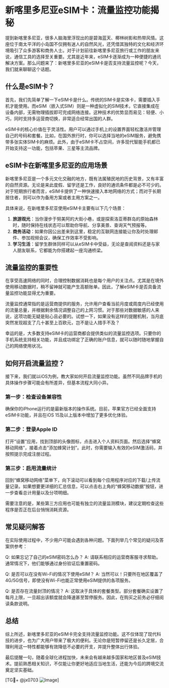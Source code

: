 # 新喀里多尼亚eSIM卡：流量监控功能揭秘

提到新喀里多尼亚，很多人脑海里浮现出的是碧海蓝天、椰林树影和热带风情。这座位于南太平洋的小岛国不仅拥有迷人的自然风光，还凭借其独特的文化和经济环境吸引了众多游客和商务人士。对于计划前往新喀里多尼亚旅行或工作的朋友来说，通信工具的选择至关重要。尤其是近年来，eSIM卡逐渐成为一种便捷的通讯解决方案。那么问题来了：新喀里多尼亚的eSIM卡是否支持流量监控呢？今天，我们就来聊聊这个话题。

## 什么是eSIM卡？

首先，我们先简单了解一下eSIM卡是什么。传统的SIM卡是实体卡，需要插入手机才能使用。而eSIM（嵌入式SIM）则是一种虚拟化的SIM技术，它直接集成在设备内部，无需物理插拔即可完成网络连接。这种技术的优势显而易见：轻便、小巧，同时支持多运营商切换，非常适合经常出国的人群。

eSIM卡的核心价值在于灵活性。用户可以通过手机上的设置界面轻松激活并管理自己的号码和套餐。比如，在国外旅行时，你可以选择当地的eSIM服务，避免携带多张实体SIM卡的麻烦。此外，由于eSIM卡不占空间，许多现代智能手机都已开始支持这一功能，包括苹果、三星等主流品牌。

## eSIM卡在新喀里多尼亚的应用场景

新喀里多尼亚是一个多元文化交融的地方，既有法属殖民地的历史背景，又有丰富的自然资源。无论是来此度假、留学还是工作，良好的通讯条件都是必不可少的。对于短期旅行者而言，eSIM卡提供了一种快速接入本地网络的方式；而对于长期居住者，则可以作为备用方案或者主用方案之一。

具体来说，在新喀里多尼亚使用eSIM卡主要有以下几个场景：

1. **旅游观光**：当你漫步于努美阿的大街小巷，或是探索洛亚蒂群岛的原始森林时，随时保持在线状态可以帮助你导航、分享美景、查询天气预报等。
2. **商务活动**：如果你因公出差来到这里，稳定的互联网连接能让你及时处理邮件、参加视频会议，确保工作效率不受影响。
3. **学习生活**：留学生群体同样可以从eSIM卡中受益，无论是查阅资料还是与家人朋友联系，它都能为你搭建起一座沟通桥梁。

## 流量监控的重要性

在享受高速网络的同时，合理控制数据消耗也是每个用户的关注点。尤其是在境外使用移动数据时，稍不留神就可能产生高额账单。因此，了解eSIM卡是否具备流量监控功能显得尤为重要。

流量监控通常指的是运营商提供的服务，允许用户查看当前月度或周度内已经使用的流量总量，并根据剩余情况调整自己的上网习惯。对于那些对数据敏感的人来说，这项功能无疑是贴心且必要的。试想一下，如果没有这样的提醒机制，当月底突然发现超支了几十甚至上百欧元，岂不是让人措手不及？

幸运的是，大多数支持eSIM卡的运营商都会提供类似的流量监控选项。只要你的手机系统支持相关功能，并且成功绑定了正确的账户信息，就可以随时随地掌握自己的网络使用状况。

## 如何开启流量监控？

接下来，我们就以iOS为例，教大家如何开启流量监控功能。虽然不同品牌手机的具体操作步骤可能会有所差异，但基本流程大同小异。

### 第一步：检查设备兼容性
确保你的iPhone运行的是最新版本的操作系统。目前，苹果官方已经全面支持eSIM卡功能，并且在iOS 15及以上版本中增加了更多优化体验。

### 第二步：登录Apple ID
打开“设置”应用，找到顶部的头像图标，点击进入个人资料页面。然后选择“蜂窝移动网络”，接着点击“添加蜂窝计划”。此时，你需要输入有效的eSIM激活码，并按照提示完成注册过程。

### 第三步：启用流量统计
回到“蜂窝移动网络”菜单下，向下滚动可以看到每个应用程序对应的下载/上传流量记录。如果想要更详细的汇总信息，可以点击右上角的“蜂窝移动数据”按钮，进一步查看总计用量以及分项明细。

需要注意的是，某些第三方应用也可能有独立的流量监测模块，建议定期检查这些程序是否正在后台悄悄消耗资源。

## 常见疑问解答

在实际使用过程中，不少用户可能会遇到各种问题。下面列举几个常见的疑问及答案供参考：

Q: 如果忘记了自己的eSIM密码怎么办？
A: 请联系相应的运营商客服寻求帮助。通常情况下，他们能够通过身份验证后重置密码。

Q: 是否可以在没有Wi-Fi的情况下使用eSIM？
A: 当然可以！只要所在地区覆盖了4G/5G信号，即使没有Wi-Fi也能正常使用eSIM提供的各项服务。

Q: 是否存在流量封顶的情况？
A: 这取决于具体的套餐类型。部分套餐确实设置了每月上限，一旦超出该额度就会降速甚至暂停服务。因此，在购买之前务必仔细阅读条款说明。

## 总结

综上所述，新喀里多尼亚的eSIM卡完全支持流量监控功能。这不仅体现了现代科技的进步，也为广大用户带来了极大的便利。无论你是短暂停留还是长久定居，合理利用这一特性都能够有效降低不必要的开支，并提升整体出行体验。

最后提醒一句，随着全球化进程加快，未来会有越来越多国家和地区普及eSIM技术。提前熟悉相关知识，不仅能让你更好地适应当地生活，还能为今后的跨境交流奠定坚实基础。

[TG💪+ @jx0703 ![Image](https://github.com/user-attachments/assets/dbca1d08-cadb-493c-b0ec-ad6f7a83f270)]